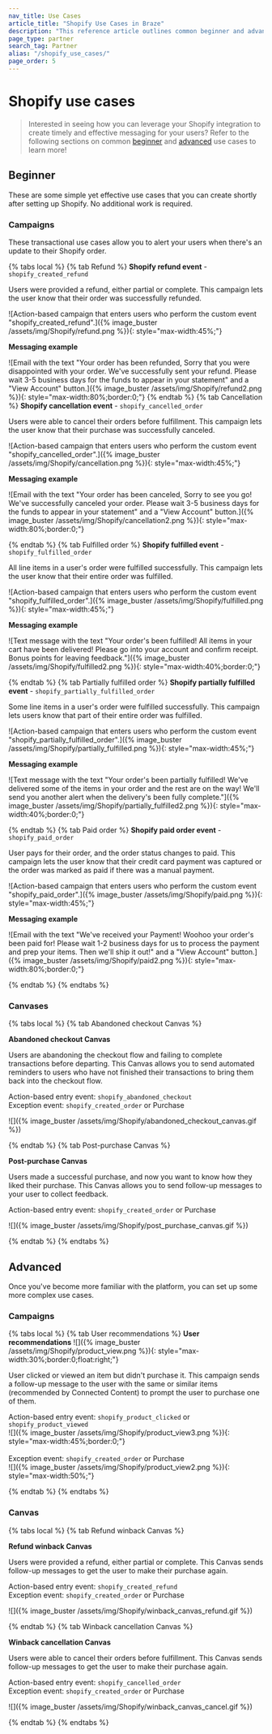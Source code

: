 ```yaml
---
nav_title: Use Cases
article_title: "Shopify Use Cases in Braze"
description: "This reference article outlines common beginner and advanced Shopify use cases."
page_type: partner
search_tag: Partner
alias: "/shopify_use_cases/"
page_order: 5
---
```


# Shopify use cases

> Interested in seeing how you can leverage your Shopify integration to create timely and effective messaging for your users? Refer to the following sections on common [beginner](#beginner) and [advanced](#advanced) use cases to learn more!

## Beginner

These are some simple yet effective use cases that you can create shortly after setting up Shopify. No additional work is required. 

### Campaigns

These transactional use cases allow you to alert your users when there's an update to their Shopify order.

{% tabs local %}
{% tab Refund %}
**Shopify refund event** - `shopify_created_refund`

Users were provided a refund, either partial or complete. This campaign lets the user know that their order was successfully refunded.

![Action-based campaign that enters users who perform the custom event "shopify_created_refund".]({% image_buster /assets/img/Shopify/refund.png %}){: style="max-width:45%;"}

**Messaging example**

![Email with the text "Your order has been refunded, Sorry that you were disappointed with your order. We've successfully sent your refund. Please wait 3-5 business days for the funds to appear in your statement" and a "View Account" button.]({% image_buster /assets/img/Shopify/refund2.png %}){: style="max-width:80%;border:0;"}
{% endtab %}
{% tab Cancellation %}
**Shopify cancellation event** - `shopify_cancelled_order`

Users were able to cancel their orders before fulfillment. This campaign lets the user know that their purchase was successfully canceled.

![Action-based campaign that enters users who perform the custom event "shopify_cancelled_order".]({% image_buster /assets/img/Shopify/cancellation.png %}){: style="max-width:45%;"}

**Messaging example**

![Email with the text "Your order has been canceled, Sorry to see you go! We've successfully canceled your order. Please wait 3-5 business days for the funds to appear in your statement" and a "View Account" button.]({% image_buster /assets/img/Shopify/cancellation2.png %}){: style="max-width:80%;border:0;"}

{% endtab %}
{% tab Fulfilled order %}
**Shopify fulfilled event** - `shopify_fulfilled_order`

All line items in a user's order were fulfilled successfully. This campaign lets the user know that their entire order was fulfilled.

![Action-based campaign that enters users who perform the custom event "shopify_fulfilled_order".]({% image_buster /assets/img/Shopify/fulfilled.png %}){: style="max-width:45%;"}

**Messaging example**

![Text message with the text "Your order's been fulfilled! All items in your cart have been delivered! Please go into your account and confirm receipt. Bonus points for leaving feedback."]({% image_buster /assets/img/Shopify/fulfilled2.png %}){: style="max-width:40%;border:0;"}

{% endtab %}
{% tab Partially fulfilled order %}
**Shopify partially fulfilled event** - `shopify_partially_fulfilled_order`

Some line items in a user's order were fulfilled successfully. This campaign lets users know that part of their entire order was fulfilled.

![Action-based campaign that enters users who perform the custom event "shopify_partially_fulfilled_order".]({% image_buster /assets/img/Shopify/partially_fulfilled.png %}){: style="max-width:45%;"}

**Messaging example**

![Text message with the text "Your order's been partially fulfilled! We've delivered some of the items in your order and the rest are on the way! We'll send you another alert when the delivery's been fully complete."]({% image_buster /assets/img/Shopify/partially_fulfilled2.png %}){: style="max-width:40%;border:0;"}

{% endtab %}
{% tab Paid order %}
**Shopify paid order event** - `shopify_paid_order`

User pays for their order, and the order status changes to paid. This campaign lets the user know that their credit card payment was captured or the order was marked as paid if there was a manual payment.

![Action-based campaign that enters users who perform the custom event "shopify_paid_order".]({% image_buster /assets/img/Shopify/paid.png %}){: style="max-width:45%;"}

**Messaging example**

![Email with the text "We've received your Payment! Woohoo your order's been paid for! Please wait 1-2 business days for us to process the payment and prep your items. Then we'll ship it out!" and a "View Account" button.]({% image_buster /assets/img/Shopify/paid2.png %}){: style="max-width:80%;border:0;"}

{% endtab %}
{% endtabs  %}
### Canvases

{% tabs local %}
{% tab Abandoned checkout Canvas %}

**Abandoned checkout Canvas**

Users are abandoning the checkout flow and failing to complete transactions before departing. This Canvas allows you to send automated reminders to users who have not finished their transactions to bring them back into the checkout flow.

Action-based entry event: `shopify_abandoned_checkout`<br>
Exception event: `shopify_created_order` or Purchase

![]({% image_buster /assets/img/Shopify/abandoned_checkout_canvas.gif %})

{% endtab %}
{% tab Post-purchase Canvas %}

**Post-purchase Canvas**

Users made a successful purchase, and now you want to know how they liked their purchase. This Canvas allows you to send follow-up messages to your user to collect feedback. 

Action-based entry event: `shopify_created_order` or Purchase

![]({% image_buster /assets/img/Shopify/post_purchase_canvas.gif %})

{% endtab %}
{% endtabs %}

## Advanced

Once you've become more familiar with the platform, you can set up some more complex use cases.

### Campaigns

{% tabs local %}
{% tab User recommendations %}
**User recommendations**
![]({% image_buster /assets/img/Shopify/product_view.png %}){: style="max-width:30%;border:0;float:right;"}

User clicked or viewed an item but didn't purchase it. This campaign sends a follow-up message to the user with the same or similar items (recommended by Connected Content) to prompt the user to purchase one of them.

Action-based entry event: `shopify_product_clicked` or `shopify_product_viewed`<br>
![]({% image_buster /assets/img/Shopify/product_view3.png %}){: style="max-width:45%;border:0;"}
<br><br>
Exception event: `shopify_created_order` or Purchase<br>
![]({% image_buster /assets/img/Shopify/product_view2.png %}){: style="max-width:50%;"}

{% endtab %}
{% endtabs %}

### Canvas

{% tabs local %}
{% tab Refund winback Canvas %}

**Refund winback Canvas**

Users were provided a refund, either partial or complete. This Canvas sends follow-up messages to get the user to make their purchase again.

Action-based entry event: `shopify_created_refund`<br>
Exception event: `shopify_created_order` or Purchase

![]({% image_buster /assets/img/Shopify/winback_canvas_refund.gif %})


{% endtab %}
{% tab Winback cancellation Canvas %}

**Winback cancellation Canvas**

Users were able to cancel their orders before fulfillment. This Canvas sends follow-up messages to get the user to make their purchase again.

Action-based entry event: `shopify_cancelled_order`<br>
Exception event: `shopify_created_order` or Purchase

![]({% image_buster /assets/img/Shopify/winback_canvas_cancel.gif %})


{% endtab %}
{% endtabs %}